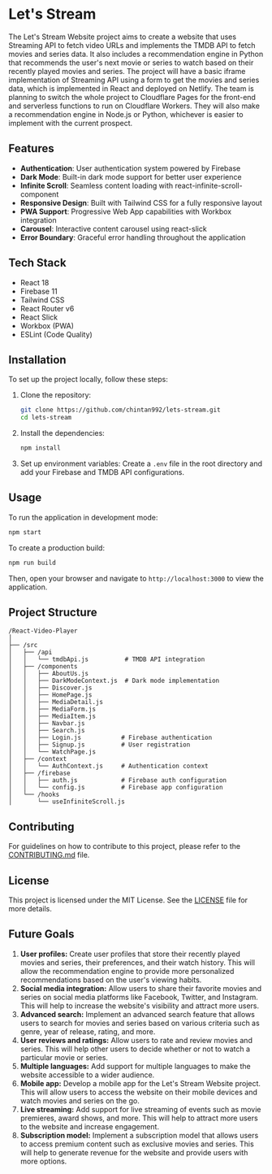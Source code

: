 # Let's Stream

The Let's Stream Website project aims to create a website that uses Streaming API to fetch video URLs and implements the TMDB API to fetch movies and series data. It also includes a recommendation engine in Python that recommends the user's next movie or series to watch based on their recently played movies and series. The project will have a basic iframe implementation of Streaming API using a form to get the movies and series data, which is implemented in React and deployed on Netlify. The team is planning to switch the whole project to Cloudflare Pages for the front-end and serverless functions to run on Cloudflare Workers. They will also make a recommendation engine in Node.js or Python, whichever is easier to implement with the current prospect.

## Features

- **Authentication**: User authentication system powered by Firebase
- **Dark Mode**: Built-in dark mode support for better user experience
- **Infinite Scroll**: Seamless content loading with react-infinite-scroll-component
- **Responsive Design**: Built with Tailwind CSS for a fully responsive layout
- **PWA Support**: Progressive Web App capabilities with Workbox integration
- **Carousel**: Interactive content carousel using react-slick
- **Error Boundary**: Graceful error handling throughout the application

## Tech Stack

- React 18
- Firebase 11
- Tailwind CSS
- React Router v6
- React Slick
- Workbox (PWA)
- ESLint (Code Quality)

## Installation

To set up the project locally, follow these steps:

1. Clone the repository:
   ```bash
   git clone https://github.com/chintan992/lets-stream.git
   cd lets-stream
   ```

2. Install the dependencies:
   ```bash
   npm install
   ```

3. Set up environment variables:
   Create a `.env` file in the root directory and add your Firebase and TMDB API configurations.

## Usage

To run the application in development mode:

```bash
npm start
```

To create a production build:

```bash
npm run build
```

Then, open your browser and navigate to `http://localhost:3000` to view the application.

## Project Structure

```
/React-Video-Player
│
├── /src
│   ├── /api
│   │   └── tmdbApi.js          # TMDB API integration
│   ├── /components
│   │   ├── AboutUs.js
│   │   ├── DarkModeContext.js  # Dark mode implementation
│   │   ├── Discover.js
│   │   ├── HomePage.js
│   │   ├── MediaDetail.js
│   │   ├── MediaForm.js
│   │   ├── MediaItem.js
│   │   ├── Navbar.js
│   │   ├── Search.js
│   │   ├── Login.js           # Firebase authentication
│   │   ├── Signup.js          # User registration
│   │   └── WatchPage.js
│   ├── /context
│   │   └── AuthContext.js     # Authentication context
│   ├── /firebase
│   │   ├── auth.js            # Firebase auth configuration
│   │   └── config.js          # Firebase app configuration
│   └── /hooks
│       └── useInfiniteScroll.js
```

## Contributing

For guidelines on how to contribute to this project, please refer to the [CONTRIBUTING.md](CONTRIBUTING.md) file.

## License

This project is licensed under the MIT License. See the [LICENSE](LICENSE) file for more details.

## Future Goals

1. **User profiles:** Create user profiles that store their recently played movies and series, their preferences, and their watch history. This will allow the recommendation engine to provide more personalized recommendations based on the user's viewing habits.
2. **Social media integration:** Allow users to share their favorite movies and series on social media platforms like Facebook, Twitter, and Instagram. This will help to increase the website's visibility and attract more users.
3. **Advanced search:** Implement an advanced search feature that allows users to search for movies and series based on various criteria such as genre, year of release, rating, and more.
4. **User reviews and ratings:** Allow users to rate and review movies and series. This will help other users to decide whether or not to watch a particular movie or series.
5. **Multiple languages:** Add support for multiple languages to make the website accessible to a wider audience.
6. **Mobile app:** Develop a mobile app for the Let's Stream Website project. This will allow users to access the website on their mobile devices and watch movies and series on the go.
7. **Live streaming:** Add support for live streaming of events such as movie premieres, award shows, and more. This will help to attract more users to the website and increase engagement.
8. **Subscription model:** Implement a subscription model that allows users to access premium content such as exclusive movies and series. This will help to generate revenue for the website and provide users with more options.
